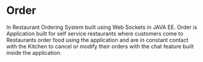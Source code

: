 # Order
In Restaurant Ordering System built using Web Sockets in JAVA EE. 
Order is Application built for self service restaurants where customers come to Restaurants order food using the application and are in constant contact with the Kitchen to cancel or modify their orders with the chat feature built inside the application.
